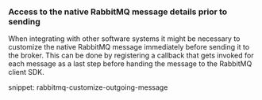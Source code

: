 ### Access to the native RabbitMQ message details prior to sending

When integrating with other software systems it might be necessary to customize the native RabbitMQ message immediately before sending it to the broker. This can be done by registering a callback that gets invoked for each message as a last step before handing the message to the RabbitMQ client SDK.

snippet: rabbitmq-customize-outgoing-message